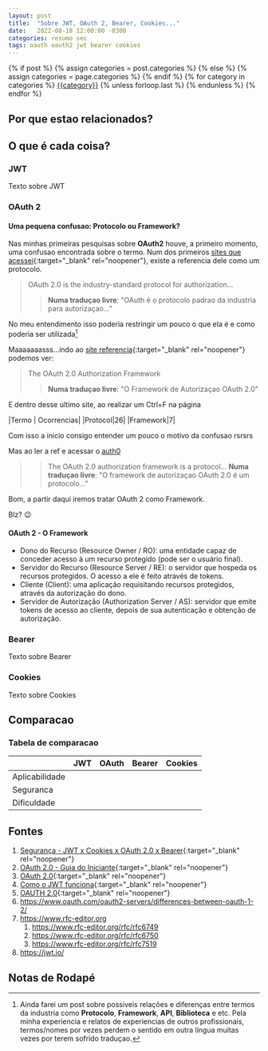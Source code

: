 ```yaml
---
layout: post
title:  "Sobre JWT, OAuth 2, Bearer, Cookies..."
date:   2022-08-18 12:00:00 -0300
categories: resumo sec
tags: oauth oauth2 jwt bearer cookies
---
```

<div class="post-categories">
  {% if post %}
    {% assign categories = post.categories %}
  {% else %}
    {% assign categories = page.categories %}
  {% endif %}
  {% for category in categories %}
  <a href="{{site.baseurl}}/categorias/#{{category|slugize}}">{{category}}</a>
  {% unless forloop.last %}&nbsp;{% endunless %}
  {% endfor %}
</div>

## Por que estao relacionados?

## O que é cada coisa?

### JWT

Texto sobre JWT

### OAuth 2

#### Uma pequena confusao: Protocolo ou Framework?

Nas minhas primeiras pesquisas sobre **OAuth2** houve, a primeiro momento, uma confusao encontrada sobre o termo.
Num dos primeiros [sites que acessei](https://oauth.net/2/){:target="_blank" rel="noopener"}, existe a referencia dele como um protocolo.

> OAuth 2.0 is the industry-standard protocol for authorization...
>> **Numa traduçao livre**: "OAuth é o protocolo padrao da industria para autorizaçao..."

No meu entendimento isso poderia restringir um pouco o que ela é e como poderia ser utilizada[^1]

[^1]: Ainda farei um post sobre possiveis relações e diferenças entre termos da industria como **Protocolo**, **Framework**, **API**, **Biblioteca** e etc. Pela minha experiencia e relatos de experiencias de outros profissionais, termos/nomes por vezes perdem o sentido em outra língua muitas vezes por terem sofrido traduçao.

Maaaaaaasss...indo ao [site referencia](https://www.rfc-editor.org/rfc/rfc6749){:target="_blank" rel="noopener"} podemos ver:

> The OAuth 2.0 Authorization Framework
>> **Numa traduçao livre**: "O Framework de Autorizaçao OAuth 2.0"

E dentro desse ultimo site, ao realizar um Ctrl+F na página

|Termo | Ocorrencias|
|Protocol|26|
|Framework|7|

Com isso a inicio consigo entender um pouco o motivo da confusao rsrsrs

Mas ao ler a ref e acessar o [auth0](https://auth0.com/docs/authenticate/protocols/oauth)

>>The OAuth 2.0 authorization framework is a protocol...
 **Numa traduçao livre**: "O framework de autorizaçao OAuth 2.0 é um protocolo..."

Bom, a partir daqui iremos tratar OAuth 2 como Framework.

Blz? :wink:

#### OAuth 2 - O Framework

- Dono do Recurso (Resource Owner / RO): uma entidade capaz de conceder acesso à um recurso protegido (pode ser o usuário final).
- Servidor do Recurso (Resource Server / RE): o servidor que hospeda os recursos protegidos. O acesso a ele é feito através de tokens.
- Cliente (Client): uma aplicação requisitando recursos protegidos, através da autorização do dono.
- Servidor de Autorização (Authorization Server / AS): servidor que emite tokens de acesso ao cliente, depois de sua autenticação e obtenção de autorização. 

### Bearer

Texto sobre Bearer

### Cookies

Texto sobre Cookies

## Comparacao

### Tabela de comparacao

|   | JWT  |  OAuth |  Bearer |  Cookies  |
|---|---|---|---|---|
|  Aplicabilidade |   |   |   |   |
|  Seguranca |   |   |   |   |
|  Dificuldade |   |   |   |   |


## Fontes 

1. [Segurança - JWT x Cookies x OAuth 2.0 x Bearer](https://www.brunobrito.net.br/jwt-cookies-oauth-bearer/){:target="_blank" rel="noopener"}
2. [OAuth 2.0 - Guia do Iniciante](https://www.brunobrito.net.br/oauth2/){:target="_blank" rel="noopener"}
3. [OAuth 2.0](https://oauth.net/2/){:target="_blank" rel="noopener"}
4. [Como o JWT funciona](https://www.devmedia.com.br/como-o-jwt-funciona/40265){:target="_blank" rel="noopener"}
5. [OAUTH 2.0](https://www.gov.br/ans/pt-br/centrais-de-conteudo/manuais-do-portal-operadoras/area-do-desenvolvedor/oauth-2.0){:target="_blank" rel="noopener"}
6. <https://www.oauth.com/oauth2-servers/differences-between-oauth-1-2/>
7. <https://www.rfc-editor.org>
    1. <https://www.rfc-editor.org/rfc/rfc6749>
    2. <https://www.rfc-editor.org/rfc/rfc6750>
    2. <https://www.rfc-editor.org/rfc/rfc7519>
8. <https://jwt.io/>


## Notas de Rodapé